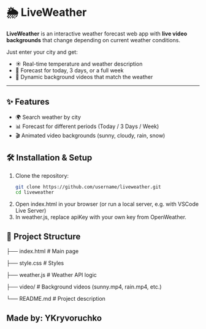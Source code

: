 # 🌦️ LiveWeather

**LiveWeather** is an interactive weather forecast web app with **live video backgrounds** that change depending on current weather conditions.  

Just enter your city and get:  
- ☀️ Real-time temperature and weather description  
- 📅 Forecast for today, 3 days, or a full week  
- 🎥 Dynamic background videos that match the weather  

---

## ✨ Features
- 🌍 Search weather by city  
- 📊 Forecast for different periods (Today / 3 Days / Week)  
- 🎬 Animated video backgrounds (sunny, cloudy, rain, snow) 

## 🛠️ Installation & Setup

1. Clone the repository:
   ```bash
   git clone https://github.com/username/liveweather.git
   cd liveweather
2. Open index.html in your browser
    (or run a local server, e.g. with VSCode Live Server)
3. In weather.js, replace apiKey with your own key from OpenWeather.

## 📂 Project Structure
├── index.html # Main page

├── style.css # Styles

├── weather.js # Weather API logic

├── video/ # Background videos (sunny.mp4, rain.mp4, etc.)

└── README.md # Project description

## Made by: YKryvoruchko



